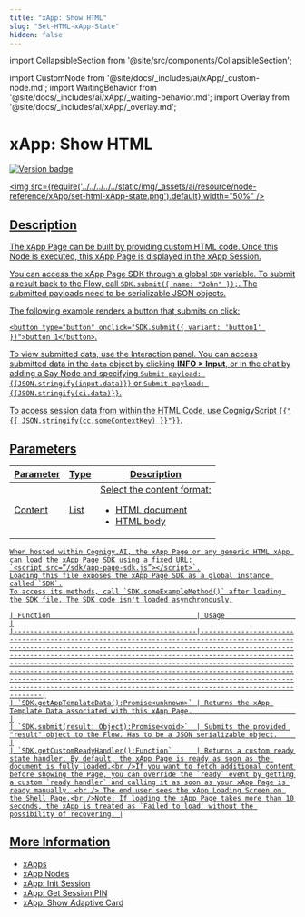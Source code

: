 ```yaml
---
title: "xApp: Show HTML"
slug: "Set-HTML-xApp-State"
hidden: false
---
```

import CollapsibleSection from '@site/src/components/CollapsibleSection';

import CustomNode from '@site/docs/_includes/ai/xApp/_custom-node.md';
import WaitingBehavior from '@site/docs/_includes/ai/xApp/_waiting-behavior.md';
import Overlay from '@site/docs/_includes/ai/xApp/_overlay.md';

# xApp: Show HTML

<a href="../../../../release-notes/4.75.md" /><img src="https://img.shields.io/badge/Updated in-v4.75-blue.svg" alt="Version badge" />

<img src={require('../../../../../static/img/_assets/ai/resource/node-reference/xApp/set-html-xApp-state.png').default} width="50%" />

## Description

The xApp Page can be built by providing custom HTML code. Once this Node is executed, this xApp Page is displayed in the xApp Session.

You can access the xApp Page SDK through a global `SDK` variable.
To submit a result back to the Flow, call `SDK.submit({ name: "John" });`.
The submitted payloads need to be serializable JSON objects.

The following example renders a button that submits on click:

`<button type="button" onclick="SDK.submit({ variant: 'button1' })">button 1</button>`.

To view submitted data, use the Interaction panel. You can access submitted data in the `data` object by clicking **INFO > Input**, or in the chat by adding a Say Node and specifying <code>Submit payload: &lcub;&lcub;JSON.stringify(input.data)&rcub;&rcub;</code> or <code>Submit payload: &lcub;&lcub;JSON.stringify(ci.data)&rcub;&rcub;</code>.

To access session data from within the HTML Code, use CognigyScript `{{"{{ JSON.stringify(cc.someContextKey) }}"}}`.

<CustomNode />

## Parameters

| Parameter | Type | Description                                                                 |
|-----------|------|-----------------------------------------------------------------------------|
| Content   | List | Select the content format:<ul><li>HTML document</li><li>HTML body</li></ul> |

<WaitingBehavior />

<Overlay />

<CollapsibleSection title="xApp Page SDK">

    When hosted within Cognigy.AI, the xApp Page or any generic HTML xApp can load the xApp Page SDK using a fixed URL:
    `<script src=”/sdk/app-page-sdk.js”></script>`.
    Loading this file exposes the xApp Page SDK as a global instance called `SDK`.
    To access its methods, call `SDK.someExampleMethod()` after loading the SDK file. The SDK code isn't loaded asynchronously.
    
    | Function                                    | Usage                                                                                                                                                                                                                                                                                                                                                                                                                                                                                                                                   |
    |---------------------------------------------|-----------------------------------------------------------------------------------------------------------------------------------------------------------------------------------------------------------------------------------------------------------------------------------------------------------------------------------------------------------------------------------------------------------------------------------------------------------------------------------------------------------------------------------------|
    | `SDK.getAppTemplateData():Promise<unknown>` | Returns the xApp Template Data associated with this xApp Page.                                                                                                                                                                                                                                                                                                                                                                                                                                                                          |
    | `SDK.submit(result: Object):Promise<void>`  | Submits the provided "result" object to the Flow. Has to be a JSON serializable object.                                                                                                                                                                                                                                                                                                                                                                                                                                                 |
    | `SDK.getCustomReadyHandler():Function`      | Returns a custom ready state handler. By default, the xApp Page is ready as soon as the document is fully loaded.<br />If you want to fetch additional content before showing the Page, you can override the `ready` event by getting a custom `ready handler` and calling it as soon as your xApp Page is ready manually. <br /> The end user sees the xApp Loading Screen on the Shell Page.<br />Note: If loading the xApp Page takes more than 10 seconds, the xApp is treated as `Failed to load` without the possibility of recovering. |
    

</CollapsibleSection>


## More Information

- [xApps](../../../../xApps/overview.md)
- [xApp Nodes](overview.md)
- [xApp: Init Session](init-xApp-session.md)
- [xApp: Get Session PIN](get-xApp-session-PIN.md)
- [xApp: Show Adaptive Card](set-AdaptiveCard-xApp-state.md)
